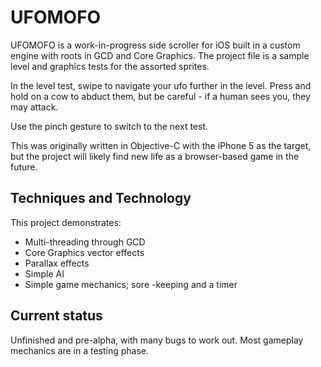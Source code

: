 # UFOMOFO

UFOMOFO is a work-in-progress side scroller for iOS built in a custom engine with roots in GCD and Core Graphics. The project file is a sample level and graphics tests for the assorted sprites. 

In the level test, swipe to navigate your ufo further in the level. Press and hold on a cow to abduct them, but be careful - if a human sees you, they may attack.

Use the pinch gesture to switch to the next test.

This was originally written in Objective-C with the iPhone 5 as the target, but the project will likely find new life as a browser-based game in the future.

## Techniques and Technology

This project demonstrates:

* Multi-threading through GCD
* Core Graphics vector effects
* Parallax effects
* Simple AI
* Simple game mechanics; sore -keeping and a timer

## Current status

Unfinished and pre-alpha, with many bugs to work out. Most gameplay mechanics are in a testing phase.
